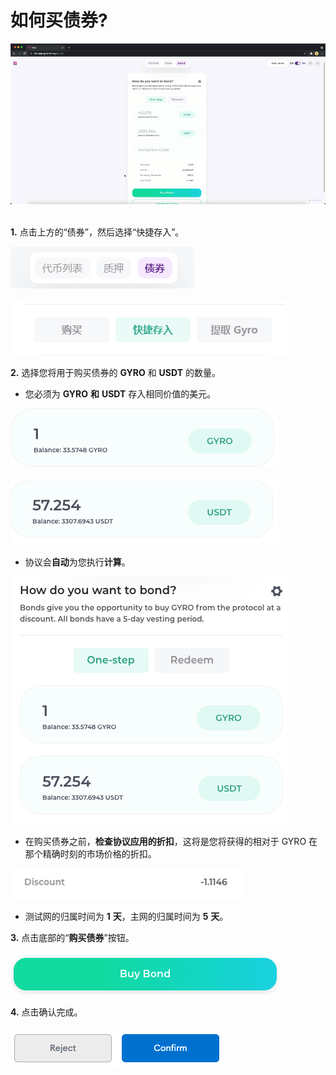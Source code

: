 # 如何买债券?

![](<../.gitbook/assets/1 pB9cX71sKeiIL-Dn0ooljw.gif>)

\
**1.** 点击上方的“债券”，然后选择“快捷存入”。

![](<../.gitbook/assets/image (13).png>)

![](<../.gitbook/assets/image (18).png>)

**2.** 选择您将用于购买债券的 **GYRO** 和 **USDT** 的数量。

* 您必须为 **GYRO** **和** **USDT** 存入相同价值的美元。

![](<../.gitbook/assets/image (33).png>)

![](<../.gitbook/assets/image (40).png>)

*   协议会**自动**为您执行**计算**。

    &#x20;

![](<../.gitbook/assets/image (45).png>)

* 在购买债券之前，**检查协议应用的折扣**，这将是您将获得的相对于 GYRO 在那个精确时刻的市场价格的折扣。

![](<../.gitbook/assets/image (26).png>)

* 测试网的归属时间为 **1** **天**，主网的归属时间为 **5** **天**。

**3.** 点击底部的“**购买债券**”按钮。

![](<../.gitbook/assets/image (28).png>)

**4.** 点击确认完成。

![](<../.gitbook/assets/image (41).png>)
